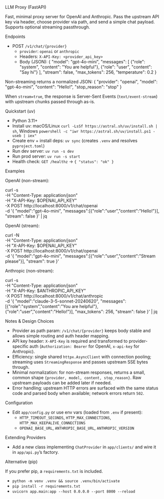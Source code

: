 LLM Proxy (FastAPI)

Fast, minimal proxy server for OpenAI and Anthropic. Pass the upstream API key via header, choose provider via path, and send a simple chat payload. Supports optional streaming passthrough.

Endpoints

- POST `/v1/chat/{provider}`
  - `provider`: `openai` or `anthropic`
  - Headers: `X-API-Key: <provider_api_key>`
  - Body (JSON):
    {
      "model": "gpt-4o-mini",
      "messages": [
        {"role": "system", "content": "You are helpful"},
        {"role": "user", "content": "Say hi"}
      ],
      "stream": false,
      "max_tokens": 256,
      "temperature": 0.2
    }

Non-streaming returns a normalized JSON:
  {
    "provider": "openai",
    "model": "gpt-4o-mini",
    "content": "Hello!",
    "stop_reason": "stop"
  }

When `stream=true`, the response is Server-Sent Events (`text/event-stream`) with upstream chunks passed through as-is.

Quickstart (uv)

- Python 3.11+
- Install uv: macOS/Linux `curl -LsSf https://astral.sh/uv/install.sh | sh`, Windows `powershell -c "iwr https://astral.sh/uv/install.ps1 -useb | iex"`
- Create env + install deps: `uv sync` (creates `.venv` and resolves `pyproject.toml`)
- Run dev server: `uv run -s dev`
- Run prod server: `uv run -s start`
- Health check: `GET /healthz` → `{ "status": "ok" }`

Examples

OpenAI (non-stream):

curl -s \
  -H "Content-Type: application/json" \
  -H "X-API-Key: $OPENAI_API_KEY" \
  -X POST http://localhost:8000/v1/chat/openai \
  -d '{
    "model":"gpt-4o-mini",
    "messages":[{"role":"user","content":"Hello!"}],
    "stream": false
  }' | jq

OpenAI (stream):

curl -N \
  -H "Content-Type: application/json" \
  -H "X-API-Key: $OPENAI_API_KEY" \
  -X POST http://localhost:8000/v1/chat/openai \
  -d '{
    "model":"gpt-4o-mini",
    "messages":[{"role":"user","content":"Stream please"}],
    "stream": true
  }'

Anthropic (non-stream):

curl -s \
  -H "Content-Type: application/json" \
  -H "X-API-Key: $ANTHROPIC_API_KEY" \
  -X POST http://localhost:8000/v1/chat/anthropic \
  -d '{
    "model":"claude-3-5-sonnet-20240620",
    "messages":[{"role":"system","content":"You are helpful"},{"role":"user","content":"Hello!"}],
    "max_tokens": 256,
    "stream": false
  }' | jq

Notes & Design Choices

- Provider as path param: `/v1/chat/{provider}` keeps body stable and allows simple routing and auth header mapping.
- API key header: `X-API-Key` is required and transformed to provider-specific auth (`Authorization: Bearer` for OpenAI, `x-api-key` for Anthropic).
- Efficiency: single shared `httpx.AsyncClient` with connection pooling; streaming uses `StreamingResponse` and passes upstream SSE bytes through.
- Minimal normalization: for non-stream responses, returns a small, common shape `{provider, model, content, stop_reason}`. Raw upstream payloads can be added later if needed.
- Error handling: upstream HTTP errors are surfaced with the same status code and parsed body when available; network errors return `502`.

Configuration

- Edit `app/config.py` or use env vars (loaded from `.env` if present):
  - `HTTP_TIMEOUT_SECONDS`, `HTTP_MAX_CONNECTIONS`, `HTTP_MAX_KEEPALIVE_CONNECTIONS`
  - `OPENAI_BASE_URL`, `ANTHROPIC_BASE_URL`, `ANTHROPIC_VERSION`

Extending Providers

- Add a new class implementing `ChatProvider` in `app/clients/` and wire it in `app/api.py`’s factory.

Alternative (pip)

If you prefer pip, a `requirements.txt` is included.

- `python -m venv .venv && source .venv/bin/activate`
- `pip install -r requirements.txt`
- `uvicorn app.main:app --host 0.0.0.0 --port 8000 --reload`
